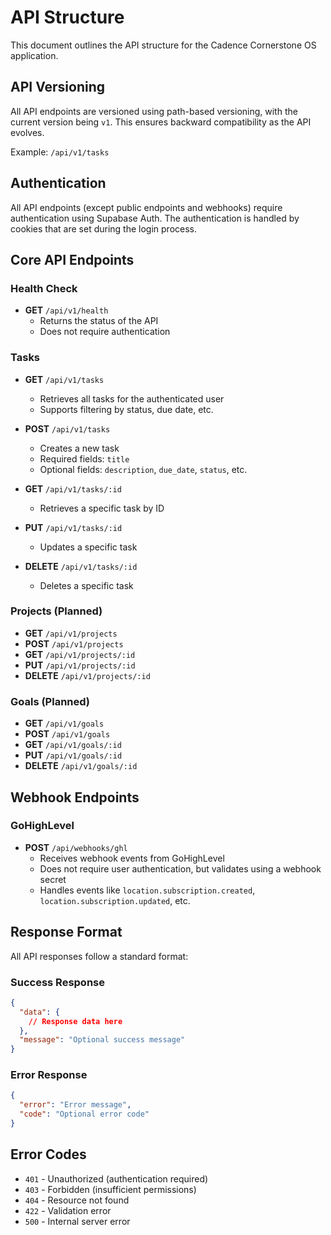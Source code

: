 # API Structure

This document outlines the API structure for the Cadence Cornerstone OS application.

## API Versioning

All API endpoints are versioned using path-based versioning, with the current version being `v1`. This ensures backward compatibility as the API evolves.

Example: `/api/v1/tasks`

## Authentication

All API endpoints (except public endpoints and webhooks) require authentication using Supabase Auth. The authentication is handled by cookies that are set during the login process.

## Core API Endpoints

### Health Check

- **GET** `/api/v1/health`
  - Returns the status of the API
  - Does not require authentication

### Tasks

- **GET** `/api/v1/tasks`
  - Retrieves all tasks for the authenticated user
  - Supports filtering by status, due date, etc.

- **POST** `/api/v1/tasks`
  - Creates a new task
  - Required fields: `title`
  - Optional fields: `description`, `due_date`, `status`, etc.

- **GET** `/api/v1/tasks/:id`
  - Retrieves a specific task by ID

- **PUT** `/api/v1/tasks/:id`
  - Updates a specific task
  
- **DELETE** `/api/v1/tasks/:id`
  - Deletes a specific task

### Projects (Planned)

- **GET** `/api/v1/projects`
- **POST** `/api/v1/projects`
- **GET** `/api/v1/projects/:id`
- **PUT** `/api/v1/projects/:id`
- **DELETE** `/api/v1/projects/:id`

### Goals (Planned)

- **GET** `/api/v1/goals`
- **POST** `/api/v1/goals`
- **GET** `/api/v1/goals/:id`
- **PUT** `/api/v1/goals/:id`
- **DELETE** `/api/v1/goals/:id`

## Webhook Endpoints

### GoHighLevel

- **POST** `/api/webhooks/ghl`
  - Receives webhook events from GoHighLevel
  - Does not require user authentication, but validates using a webhook secret
  - Handles events like `location.subscription.created`, `location.subscription.updated`, etc.

## Response Format

All API responses follow a standard format:

### Success Response

```json
{
  "data": {
    // Response data here
  },
  "message": "Optional success message"
}
```

### Error Response

```json
{
  "error": "Error message",
  "code": "Optional error code"
}
```

## Error Codes

- `401` - Unauthorized (authentication required)
- `403` - Forbidden (insufficient permissions)
- `404` - Resource not found
- `422` - Validation error
- `500` - Internal server error 